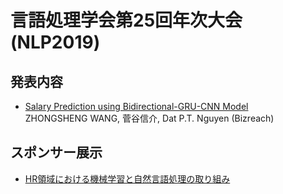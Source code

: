 # 言語処理学会第25回年次大会(NLP2019)

## 発表内容

* [Salary Prediction using Bidirectional-GRU-CNN Model](https://www.anlp.jp/nlp2019/program.html#F3-1)\
  ZHONGSHENG WANG, 菅谷信介, Dat P.T. Nguyen (Bizreach)


## スポンサー展示

* [HR領域における機械学習と自然言語処理の取り組み](aitechgroup.pdf)

